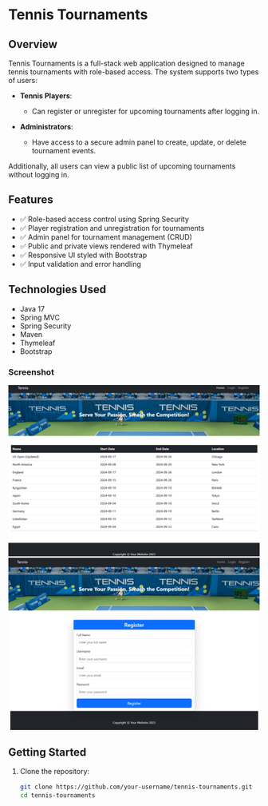 # Tennis Tournaments

## Overview

Tennis Tournaments is a full-stack web application designed to manage tennis tournaments with role-based access. The system supports two types of users:

- **Tennis Players**:  
  - Can register or unregister for upcoming tournaments after logging in.

- **Administrators**:  
  - Have access to a secure admin panel to create, update, or delete tournament events.

Additionally, all users can view a public list of upcoming tournaments without logging in.

## Features

- ✅ Role-based access control using Spring Security  
- ✅ Player registration and unregistration for tournaments  
- ✅ Admin panel for tournament management (CRUD)  
- ✅ Public and private views rendered with Thymeleaf  
- ✅ Responsive UI styled with Bootstrap  
- ✅ Input validation and error handling

## Technologies Used

- Java 17  
- Spring MVC  
- Spring Security  
- Maven  
- Thymeleaf  
- Bootstrap

### Screenshot
![Tournament List](screenshot.png)
![Tournament List](screenshot_register.png)

## Getting Started

1. Clone the repository:
   ```bash
   git clone https://github.com/your-username/tennis-tournaments.git
   cd tennis-tournaments
